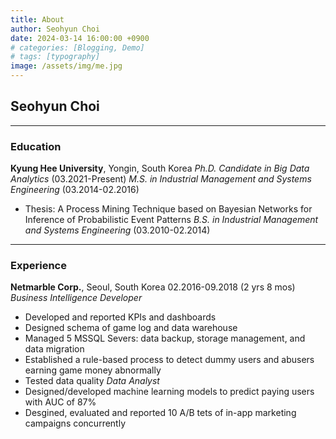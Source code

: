 ```yaml
---
title: About
author: Seohyun Choi
date: 2024-03-14 16:00:00 +0900
# categories: [Blogging, Demo]
# tags: [typography]
image: /assets/img/me.jpg
---
```


## Seohyun Choi
---

### Education
**Kyung Hee University**, Yongin, South Korea
_Ph.D. Candidate in Big Data Analytics_ (03.2021-Present)
_M.S. in Industrial Management and Systems Engineering_ (03.2014-02.2016)
- Thesis: A Process Mining Technique based on Bayesian Networks for Inference of Probabilistic Event Patterns
_B.S. in Industrial Management and Systems Engineering_ (03.2010-02.2014)
---
### Experience
**Netmarble Corp.**, Seoul, South Korea
02.2016-09.2018 (2 yrs 8 mos)
_Business Intelligence Developer_
- Developed and reported KPIs and dashboards
- Designed schema of game log and data warehouse
- Managed 5 MSSQL Severs: data backup, storage management, and data migration
- Established a rule-based process to detect dummy users and abusers earning game money abnormally
- Tested data quality
_Data Analyst_
- Designed/developed machine learning models to predict paying users with AUC of 87%
- Desgined, evaluated and reported 10 A/B tets of in-app marketing campaigns concurrently 